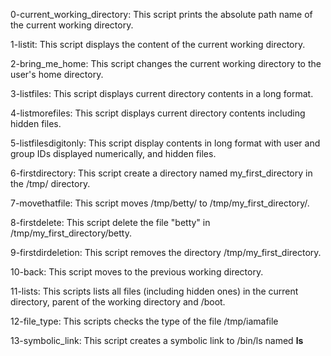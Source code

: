 0-current_working_directory: This script prints the absolute path name of the current working directory.

1-listit: This script displays the content of the current working directory.

2-bring_me_home: This script changes the current working directory to the user's home directory.

3-listfiles: This script displays current directory contents in a long format.

4-listmorefiles: This script displays current directory contents including hidden files.

5-listfilesdigitonly: This script display contents in long format with user and group IDs displayed numerically, and hidden files.

6-firstdirectory: This script create a directory named my_first_directory in the /tmp/ directory.

7-movethatfile: This script moves /tmp/betty/ to /tmp/my_first_directory/.

8-firstdelete: This script delete the file "betty" in /tmp/my_first_directory/betty.

9-firstdirdeletion: This script removes the directory /tmp/my_first_directory.

10-back: This script moves to the previous working directory.

11-lists: This scripts lists all files (including hidden ones) in the current directory, parent of the working directory and /boot.

12-file_type: This scripts checks the type of the file /tmp/iamafile

13-symbolic_link: This script creates a symbolic link to /bin/ls named __ls__
